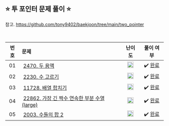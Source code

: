 ## ⭐️ 투 포인터 문제 풀이 ⭐️ 

참고. https://github.com/tony9402/baekjoon/tree/main/two_pointer

<br>

| **번호** | **문제** | **난이도** | **풀이 여부** |
|:--------:|:--------|:----------:|:-----------:|
| 01 | &nbsp;[2470. 두 용액](https://www.acmicpc.net/problem/2470)&nbsp;&nbsp; | &nbsp;&nbsp;<img src="https://github.com/yuuforest/Baekjoon/assets/97596022/85149378-3937-4538-8a9b-1b178253c958" width="20"/>&nbsp;&nbsp; | &nbsp;✔️ [완료](https://github.com/yuuforest/Baekjoon/blob/main/python/%ED%88%AC%20%ED%8F%AC%EC%9D%B8%ED%84%B0/Prob2470.py)&nbsp; |
| 02 | &nbsp;[2230. 수 고르기](https://www.acmicpc.net/problem/2230)&nbsp;&nbsp; | &nbsp;&nbsp;<img src="https://github.com/yuuforest/Baekjoon/assets/97596022/85149378-3937-4538-8a9b-1b178253c958" width="20"/>&nbsp;&nbsp; | &nbsp;✔️ [완료](https://github.com/yuuforest/Baekjoon/blob/main/python/%ED%88%AC%20%ED%8F%AC%EC%9D%B8%ED%84%B0/Prob2230.py)&nbsp; |
| 03 | &nbsp;[11728. 배열 합치기](https://www.acmicpc.net/problem/11728)&nbsp;&nbsp; | &nbsp;&nbsp;<img src="https://github.com/yuuforest/Baekjoon/assets/97596022/16c246cd-0ac7-4c70-8e59-ae53094efefd" width="20"/>&nbsp;&nbsp; | &nbsp;✔️ [완료](https://github.com/yuuforest/Baekjoon/blob/main/python/%ED%88%AC%20%ED%8F%AC%EC%9D%B8%ED%84%B0/Prob11728.py)&nbsp; |
| 04 | &nbsp;[22862. 가장 긴 짝수 연속한 부분 수열 (large)](https://www.acmicpc.net/problem/22862)&nbsp;&nbsp; | &nbsp;&nbsp;<img src="https://github.com/yuuforest/Baekjoon/assets/97596022/85149378-3937-4538-8a9b-1b178253c958" width="20"/>&nbsp;&nbsp; | &nbsp;✔️ [완료](https://github.com/yuuforest/Baekjoon/blob/main/python/%ED%88%AC%20%ED%8F%AC%EC%9D%B8%ED%84%B0/Prob22862.py)&nbsp; |
| 05 | &nbsp;[2003. 수들의 합 2](https://www.acmicpc.net/problem/2003)&nbsp;&nbsp; | &nbsp;&nbsp;<img src="https://github.com/yuuforest/Baekjoon/assets/97596022/3c7e9f4b-e603-404f-b612-258d66475421" width="20"/>&nbsp;&nbsp; | &nbsp;✔️ [완료](https://github.com/yuuforest/Baekjoon/blob/main/python/%ED%88%AC%20%ED%8F%AC%EC%9D%B8%ED%84%B0/Prob2003.py)&nbsp; |